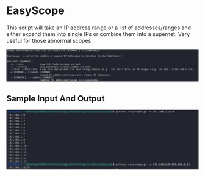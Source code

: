 # EasyScope

This script will take an IP address range or a list of addresses/ranges and either expand them into single IPs or combine them into a supernet. Very useful for those abnormal scopes.

<img src="snapshot/usage.JPG">

## Sample Input And Output

<img src="snapshot/output.png">
